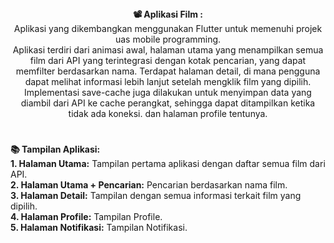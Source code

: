 <div align="center"> 
  <strong>📽 Aplikasi Film :</strong>
</div>

<div align="center">
Aplikasi yang dikembangkan menggunakan Flutter untuk memenuhi projek uas mobile programming.
</div>  
  
<div align="center">  
  Aplikasi terdiri dari animasi awal, halaman utama yang menampilkan semua film dari API yang terintegrasi dengan kotak pencarian, yang dapat memfilter berdasarkan nama. Terdapat halaman detail, di mana pengguna dapat melihat informasi lebih lanjut setelah mengklik film yang dipilih. Implementasi save-cache juga dilakukan untuk menyimpan data yang diambil dari API ke cache perangkat, sehingga dapat ditampilkan ketika tidak ada koneksi. dan halaman profile tentunya.
</div>

  #
<div align="left"> 
  <strong>📚 Tampilan Aplikasi:</strong>
</div>


<div align="left">  
   <strong>1. Halaman Utama:</strong> Tampilan pertama aplikasi dengan daftar semua film dari API.
</div>
<div align="left"> 
   <strong>2. Halaman Utama + Pencarian:</strong> Pencarian berdasarkan nama film.
</div>
<div align="left"> 
   <strong>3. Halaman Detail:</strong> Tampilan dengan semua informasi terkait film yang dipilih.
</div>
<div align="left"> 
   <strong>4. Halaman Profile:</strong> Tampilan Profile.
</div>
<div align="left"> 
   <strong>5. Halaman Notifikasi:</strong> Tampilan Notifikasi.
</div>
  
